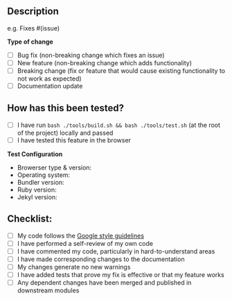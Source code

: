 ## Description

<!-- 
Please include a summary of the change and which issue is fixed. Please also include relevant motivation and context. List any dependencies that are required for this change.
-->

e.g. Fixes #(issue)

**Type of change**

<!-- 
Please select the desired item checkbox and change it to "[x]", then delete options that are not relevant.
-->
- [ ] Bug fix (non-breaking change which fixes an issue)
- [ ] New feature (non-breaking change which adds functionality)
- [ ] Breaking change (fix or feature that would cause existing functionality to not work as expected)
- [ ] Documentation update

## How has this been tested?

<!-- 
Please describe the tests that you ran to verify your changes. Provide instructions so we can reproduce. Please also list any relevant details for your test configuration
-->

- [ ] I have run `bash ./tools/build.sh && bash ./tools/test.sh` (at the root of the project) locally and passed
- [ ] I have tested this feature in the browser

**Test Configuration**

* Browerser type & version:
* Operating system:
* Bundler version:
* Ruby version:
* Jekyl version:


## Checklist:
<!-- Select checkboxes by change the "[ ]" to "[x]" -->
- [ ] My code follows the [Google style guidelines](https://google.github.io/styleguide/)
- [ ] I have performed a self-review of my own code
- [ ] I have commented my code, particularly in hard-to-understand areas
- [ ] I have made corresponding changes to the documentation
- [ ] My changes generate no new warnings
- [ ] I have added tests that prove my fix is effective or that my feature works
- [ ] Any dependent changes have been merged and published in downstream modules